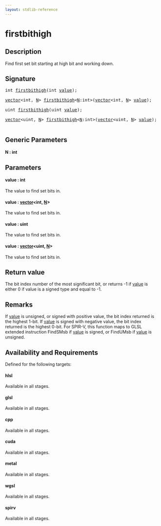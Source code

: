 ```yaml
---
layout: stdlib-reference
---
```


# firstbithigh

## Description

Find first set bit starting at high bit and working down.



## Signature 

<pre>
<span class="code_keyword">int</span> <a href="firstbithigh.md">firstbithigh</a>(<span class="code_keyword">int</span> <a href="firstbithigh.md#decl-value" class="code_param">value</a>);

<a href="../types/vector/index.md" class="code_type">vector</a>&lt;<span class="code_keyword">int</span>, <a href="firstbithigh.md#decl-N" class="code_var">N</a>&gt; <a href="firstbithigh.md">firstbithigh</a>&lt;<a href="firstbithigh.md#decl-N" class="code_var">N</a>:<span class="code_keyword">int</span>&gt;(<a href="../types/vector/index.md" class="code_type">vector</a>&lt;<span class="code_keyword">int</span>, <a href="firstbithigh.md#decl-N" class="code_var">N</a>&gt; <a href="firstbithigh.md#decl-value" class="code_param">value</a>);

<span class="code_keyword">uint</span> <a href="firstbithigh.md">firstbithigh</a>(<span class="code_keyword">uint</span> <a href="firstbithigh.md#decl-value" class="code_param">value</a>);

<a href="../types/vector/index.md" class="code_type">vector</a>&lt;<span class="code_keyword">uint</span>, <a href="firstbithigh.md#decl-N" class="code_var">N</a>&gt; <a href="firstbithigh.md">firstbithigh</a>&lt;<a href="firstbithigh.md#decl-N" class="code_var">N</a>:<span class="code_keyword">int</span>&gt;(<a href="../types/vector/index.md" class="code_type">vector</a>&lt;<span class="code_keyword">uint</span>, <a href="firstbithigh.md#decl-N" class="code_var">N</a>&gt; <a href="firstbithigh.md#decl-value" class="code_param">value</a>);

</pre>

## Generic Parameters

####  <a id="decl-N"></a>N  : int

## Parameters

####  <a id="decl-value"></a>value  : int
The value to find set bits in.

####  <a id="decl-value"></a>value  : [vector](../types/vector/index.md)\<int, [N](../types/vector/index.md#decl-N)\>
The value to find set bits in.

####  <a id="decl-value"></a>value  : uint
The value to find set bits in.

####  <a id="decl-value"></a>value  : [vector](../types/vector/index.md)\<uint, [N](../types/vector/index.md#decl-N)\>
The value to find set bits in.


## Return value
The bit index number of the most significant bit,
or returns -1 if <span class='code'><a href="firstbithigh.md#decl-value" class="code_param">value</a></span> is either 0 if value is
a signed type and equal to -1.

## Remarks
If <span class='code'><a href="firstbithigh.md#decl-value" class="code_param">value</a></span> is unsigned, or signed with positive value, the bit index returned is the highest 1-bit.
If <span class='code'><a href="firstbithigh.md#decl-value" class="code_param">value</a></span> is signed with negative value, the bit index returned is the highest 0-bit.
For SPIR-V, this function maps to GLSL extended instruction <span class='code'>FindSMsb</span> if <span class='code'><a href="firstbithigh.md#decl-value" class="code_param">value</a></span> is signed,
or <span class='code'>FindUMsb</span> if <span class='code'><a href="firstbithigh.md#decl-value" class="code_param">value</a></span> is unsigned.


## Availability and Requirements

Defined for the following targets:

#### hlsl
Available in all stages.

#### glsl
Available in all stages.

#### cpp
Available in all stages.

#### cuda
Available in all stages.

#### metal
Available in all stages.

#### wgsl
Available in all stages.

#### spirv
Available in all stages.




<script>
// Fix .md links to .html when on ReadTheDocs
if (window.location.hostname.includes('readthedocs') || 
    window.location.hostname.includes('rtfd.io')) {
  document.addEventListener('DOMContentLoaded', function() {
    const links = document.querySelectorAll('a');
    links.forEach(link => {
      if (link.getAttribute('href') && link.getAttribute('href').endsWith('.md')) {
        link.href = link.href.replace(/\.md($|#|\?)/, '.html$1');
      }
    });
  });
}
</script>
